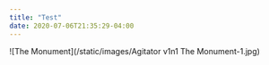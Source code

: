 ```yaml
---
title: "Test"
date: 2020-07-06T21:35:29-04:00
---
```


![The Monument](/static/images/Agitator v1n1 The Monument-1.jpg)
